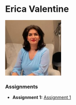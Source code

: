 # Erica Valentine
<img src="./assets/farnazTowhidi.jpeg" style="width:180px"/>

### Assignments 
- **Assignment 1:** [Assignment 1](./Assignments/Assignment_Html.pdf)